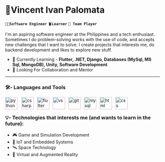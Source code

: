 # 📡Vincent Ivan Palomata 
**`🧑‍💻Software Engineer`** **`🪴Learner`** **`🤝 Team Player`**

I'm an aspiring software engineer at the Philippines and a tech enthusiast. Sometimes I do problem-solving works with the use of code, and accepts new challenges that I want to solve. I create projects that interests me, do backend development and likes to explore new stuff.

- 🌱 Currently Learning - **Flutter, .NET, Django, Databases (MySql, MS Sql, MongoDB), Unity, Software Development**
- 🔭 Looking For Collaboration and Mentor

<hr/>

### 🛠️-  Languages and Tools
<img align="left" alt="python" width="40px" style="padding-right:10px;" src="https://cdn.jsdelivr.net/gh/devicons/devicon/icons/python/python-original.svg"/>
<img align="left" alt="csharp" width="40px" style="padding-right:8px;" src="https://cdn.jsdelivr.net/gh/devicons/devicon/icons/csharp/csharp-original.svg"/>
<img align="left" alt="flutter" width="40px" style="padding-right:8px;" src="https://cdn.jsdelivr.net/gh/devicons/devicon@latest/icons/flutter/flutter-original.svg"/>
<img align="left" alt="vs" width="40px" style="padding-right:8px;" src="https://cdn.jsdelivr.net/gh/devicons/devicon/icons/visualstudio/visualstudio-plain.svg"/>
<img align="left" alt="git" width="40px" style="padding-right:8px;" src="https://cdn.jsdelivr.net/gh/devicons/devicon/icons/git/git-plain.svg"/>
<img align="left" alt="mysql" width="40px" style="padding-right:8px;" src="https://cdn.jsdelivr.net/gh/devicons/devicon/icons/mysql/mysql-original-wordmark.svg"/>
<img align="left" alt="html" width="40px" style="padding-right:8px;" src="https://cdn.jsdelivr.net/gh/devicons/devicon/icons/html5/html5-original-wordmark.svg"/>
<img align="left" alt="css" width="40px" style="padding-right:8px;" src="https://cdn.jsdelivr.net/gh/devicons/devicon/icons/css3/css3-original-wordmark.svg"/>
<br/><br/>

### 💡- Technologies that interests me (and wants to learn in the future):
- 🎮 Game and Simulation Development
- 🦾 IoT and Embedded Systems
- 🛰️ Space Technology
- 🥽 Virtual and Augmented Reality

